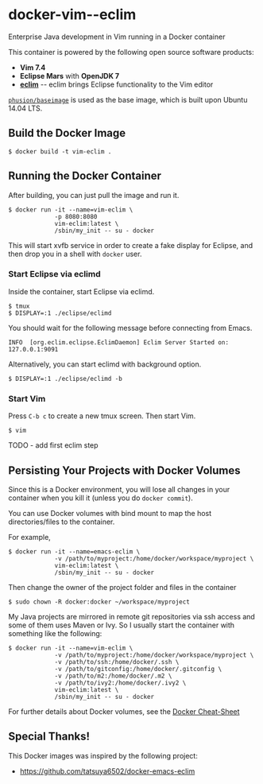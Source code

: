 # docker-vim--eclim

Enterprise Java development in Vim running in a Docker container

This container is powered by the following open source software
products:

- **Vim 7.4**
- **Eclipse Mars** with **OpenJDK 7**
- **[eclim](http://eclim.org/)** -- eclim brings Eclipse functionality
  to the Vim editor

[`phusion/baseimage`](https://hub.docker.com/r/phusion/baseimage/) is
used as the base image, which is built upon Ubuntu 14.04 LTS.


## Build the Docker Image


```
$ docker build -t vim-eclim .
```

## Running the Docker Container

After building, you can just pull the image and run it.

```
$ docker run -it --name=vim-eclim \
             -p 8080:8080
             vim-eclim:latest \
             /sbin/my_init -- su - docker
```

This will start xvfb service in order to create a fake display for
Eclipse, and then drop you in a shell with `docker` user.


### Start Eclipse via eclimd

Inside the container, start Eclipse via eclimd.

```
$ tmux
$ DISPLAY=:1 ./eclipse/eclimd
```

You should wait for the following message before connecting from
Emacs.

```
INFO  [org.eclim.eclipse.EclimDaemon] Eclim Server Started on: 127.0.0.1:9091
```

Alternatively, you can start eclimd with background option.

```
$ DISPLAY=:1 ./eclipse/eclimd -b
```


### Start Vim

Press `C-b c` to create a new tmux screen. Then start Vim.

```
$ vim
```

TODO - add first eclim step

## Persisting Your Projects with Docker Volumes

Since this is a Docker environment, you will lose all changes in your
container when you kill it (unless you do `docker commit`).

You can use Docker volumes with bind mount to map the host
directories/files to the container.

For example,

```
$ docker run -it --name=emacs-eclim \
             -v /path/to/myproject:/home/docker/workspace/myproject \
             vim-eclim:latest \
             /sbin/my_init -- su - docker
```

Then change the owner of the project folder and files in the container

```
$ sudo chown -R docker:docker ~/workspace/myproject
```

My Java projects are mirrored in remote git repositories via ssh
access and some of them uses Maven or Ivy. So I usually start the
container with something like the following:

```
$ docker run -it --name=vim-eclim \
             -v /path/to/myproject:/home/docker/workspace/myproject \
             -v /path/to/ssh:/home/docker/.ssh \
             -v /path/to/gitconfig:/home/docker/.gitconfig \
             -v /path/to/m2:/home/docker/.m2 \
             -v /path/to/ivy2:/home/docker/.ivy2 \
             vim-eclim:latest \
             /sbin/my_init -- su - docker
```

For further details about Docker volumes, see the
[Docker Cheat-Sheet](https://github.com/wsargent/docker-cheat-sheet#volumes)


## Special Thanks!

This Docker images was inspired by the following project:

- https://github.com/tatsuya6502/docker-emacs-eclim
